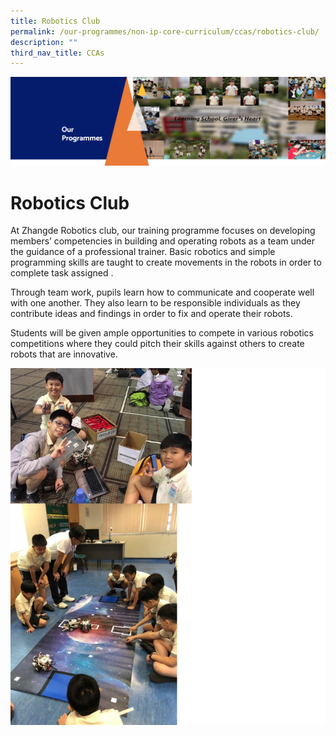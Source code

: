```yaml
---
title: Robotics Club
permalink: /our-programmes/non-ip-core-curriculum/ccas/robotics-club/
description: ""
third_nav_title: CCAs
---
```


![](/images/OurProgrammes1.png)

Robotics Club
=============

  

At Zhangde Robotics club, our training programme focuses on developing members’ competencies in building and operating robots as a team under the guidance of a professional trainer. Basic robotics and simple programming skills are taught to create movements in the robots in order to complete task assigned . 

Through team work, pupils learn how to communicate and cooperate well with one another. They also learn to be responsible individuals as they contribute ideas and findings in order to fix and operate their robots.   

Students will be given ample opportunities to compete in various robotics competitions where they could pitch their skills against others to create robots that are innovative.

![](/images/Robotics%20Club.png)